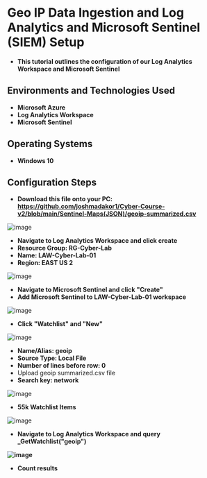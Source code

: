 <h1>Geo IP Data Ingestion and Log Analytics and Microsoft Sentinel (SIEM) Setup</h1>

- <b>This tutorial outlines the configuration of our Log Analytics Workspace and Microsoft Sentinel</b>

<h2>Environments and Technologies Used</h2>

- <b>Microsoft Azure</b> 
- <b>Log Analytics Workspace</b>
- <b>Microsoft Sentinel</b>

<h2>Operating Systems</h2>

- <b>Windows 10</b>


<h2>Configuration Steps</h2>

- <b>Download this file onto your PC: https://github.com/joshmadakor1/Cyber-Course-v2/blob/main/Sentinel-Maps(JSON)/geoip-summarized.csv</b>

![image](https://github.com/user-attachments/assets/b057eca4-fad8-4301-8d8e-f41710d259fc)
- <b>Navigate to Log Analytics Workspace and click create</b>
- <b>Resource Group: RG-Cyber-Lab</b>
- <b>Name: LAW-Cyber-Lab-01</b>
- <b>Region: EAST US 2</b>

![image](https://github.com/user-attachments/assets/984d76f5-906b-45b1-a3ce-d1237e52c86e)
- <b>Navigate to Microsoft Sentinel and click "Create"</b>
- <b>Add Microsoft Sentinel to LAW-Cyber-Lab-01 workspace</b>

![image](https://github.com/user-attachments/assets/29ec2424-3768-48ce-aff8-355be63e3f33)
- <b>Click "Watchlist" and "New"</b>

![image](https://github.com/user-attachments/assets/150e0b62-a54f-4735-851a-abd11137fed1)
- <b>Name/Alias: geoip</b>
- <b>Source Type: Local File</b>
- <b>Number of lines before row: 0</b>
- Upload geoip summarized.csv file</b>
- <b>Search key: network</b>

![image](https://github.com/user-attachments/assets/24920579-c510-4f1d-b13b-35286f38970e)
- <b>55k Watchlist Items</b>

![image](https://github.com/user-attachments/assets/186d936a-097e-4b90-8a81-ddc4e4a7a377)
- <b>Navigate to Log Analytics Workspace and query _GetWatchlist("geoip")

![image](https://github.com/user-attachments/assets/4042ac65-bc1a-4afa-afaa-91514f3eb403)
- <b>Count results</b>



